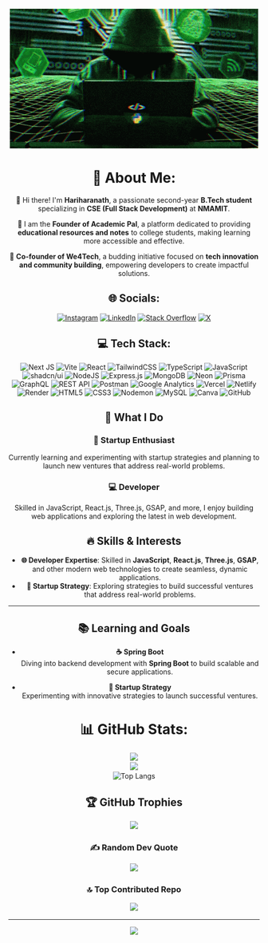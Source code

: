 
<div align="center">

![Hello](icegif-505.gif)





# 💫 About Me:

👋 Hi there! I'm **Hariharanath**, a passionate second-year **B.Tech student** specializing in **CSE (Full Stack Development)** at **NMAMIT**.  

🚀 I am the **Founder of Academic Pal**, a platform dedicated to providing **educational resources and notes** to college students, making learning more accessible and effective.  

🤝 **Co-founder of We4Tech**, a budding initiative focused on **tech innovation and community building**, empowering developers to create impactful solutions.  


## 🌐 Socials:
[![Instagram](https://img.shields.io/badge/Instagram-%23E4405F.svg?logo=Instagram&logoColor=white)](https://instagram.com/Hari_hara_nath77) [![LinkedIn](https://img.shields.io/badge/LinkedIn-%230077B5.svg?logo=linkedin&logoColor=white)](https://linkedin.com/in/Harihara-nath) [![Stack Overflow](https://img.shields.io/badge/-Stackoverflow-FE7A16?logo=stack-overflow&logoColor=white)](https://stackoverflow.com/users/HARIHARANATH) [![X](https://img.shields.io/badge/X-black.svg?logo=X&logoColor=white)](https://x.com/@Hariharana70309) 

## 💻 Tech Stack:

![Next JS](https://img.shields.io/badge/Next.js-000000?style=for-the-badge&logo=nextdotjs&logoColor=white)
![Vite](https://img.shields.io/badge/Vite-646CFF?style=for-the-badge&logo=vite&logoColor=white)
![React](https://img.shields.io/badge/React-%2320232a.svg?style=for-the-badge&logo=react&logoColor=%2361DAFB)
![TailwindCSS](https://img.shields.io/badge/tailwindcss-%2338B2AC.svg?style=for-the-badge&logo=tailwind-css&logoColor=white)
![TypeScript](https://img.shields.io/badge/TypeScript-%23007ACC.svg?style=for-the-badge&logo=typescript&logoColor=white)
![JavaScript](https://img.shields.io/badge/javascript-%23323330.svg?style=for-the-badge&logo=javascript&logoColor=%23F7DF1E)
![shadcn/ui](https://img.shields.io/badge/shadcn/ui-%2320232a.svg?style=for-the-badge&logo=radixui&logoColor=white)
![NodeJS](https://img.shields.io/badge/Node.js-339933?style=for-the-badge&logo=nodedotjs&logoColor=white)
![Express.js](https://img.shields.io/badge/Express.js-%23404d59.svg?style=for-the-badge&logo=express&logoColor=white)
![MongoDB](https://img.shields.io/badge/MongoDB-%234ea94b.svg?style=for-the-badge&logo=mongodb&logoColor=white)
![Neon](https://img.shields.io/badge/NeonDB-%2300AFF0.svg?style=for-the-badge&logo=neon&logoColor=white)
![Prisma](https://img.shields.io/badge/Prisma-2D3748?style=for-the-badge&logo=prisma&logoColor=white)
![GraphQL](https://img.shields.io/badge/-GraphQL-E10098?style=for-the-badge&logo=graphql&logoColor=white)
![REST API](https://img.shields.io/badge/REST%20API-%23000000.svg?style=for-the-badge&logo=fastapi&logoColor=white)
![Postman](https://img.shields.io/badge/Postman-FF6C37?style=for-the-badge&logo=postman&logoColor=white)
![Google Analytics](https://img.shields.io/badge/Google%20Analytics-E37400?style=for-the-badge&logo=googleanalytics&logoColor=white)
![Vercel](https://img.shields.io/badge/vercel-%23000000.svg?style=for-the-badge&logo=vercel&logoColor=white)
![Netlify](https://img.shields.io/badge/netlify-%23000000.svg?style=for-the-badge&logo=netlify&logoColor=#00C7B7)
![Render](https://img.shields.io/badge/Render-%46E3B7.svg?style=for-the-badge&logo=render&logoColor=white)
![HTML5](https://img.shields.io/badge/html5-%23E34F26.svg?style=for-the-badge&logo=html5&logoColor=white)
![CSS3](https://img.shields.io/badge/css3-%231572B6.svg?style=for-the-badge&logo=css3&logoColor=white)
![Nodemon](https://img.shields.io/badge/NODEMON-%23323330.svg?style=for-the-badge&logo=nodemon&logoColor=%BBDEAD)
![MySQL](https://img.shields.io/badge/mysql-4479A1.svg?style=for-the-badge&logo=mysql&logoColor=white)
![Canva](https://img.shields.io/badge/Canva-%2300C4CC.svg?style=for-the-badge&logo=Canva&logoColor=white)
![GitHub](https://img.shields.io/badge/github-%23121011.svg?style=for-the-badge&logo=github&logoColor=white)


## 🚀 What I Do



### 🚀 Startup Enthusiast
Currently learning and experimenting with startup strategies and planning to launch new ventures that address real-world problems.

### 💻 Developer
Skilled in JavaScript, React.js, Three.js, GSAP, and more, I enjoy building web applications and exploring the latest in web development.







## 🔥 **Skills & Interests**

- **🌐 Developer Expertise**: Skilled in **JavaScript**, **React.js**, **Three.js**, **GSAP**, and other modern web technologies to create seamless, dynamic applications.  
- **🚀 Startup Strategy**: Exploring strategies to build successful ventures that address real-world problems.  

    

---

## 📚 **Learning and Goals**



- **☕ Spring Boot**  
  Diving into backend development with **Spring Boot** to build scalable and secure applications.  

- **🚀 Startup Strategy**  
  Experimenting with innovative strategies to launch successful ventures.


# 📊 GitHub Stats:
![](https://github-readme-stats.vercel.app/api?username=Hari-hara7&theme=dark&hide_border=false&include_all_commits=true&count_private=true)<br/>
![](https://github-readme-streak-stats.herokuapp.com/?user=Hari-hara7&theme=dark&hide_border=false)<br/>
![Top Langs](https://github-readme-stats.vercel.app/api/top-langs/?username=Hari-hara7&layout=compact&hide_border=false&include_all_commits=true&count_private=true&langs_count=6&bg_color=000000&title_color=00FFFF&text_color=FFFFFF)




## 🏆 GitHub Trophies
![](https://github-profile-trophy.vercel.app/?username=Hari-hara7&theme=radical&no-frame=false&no-bg=false&margin-w=4)

### ✍️ Random Dev Quote
![](https://quotes-github-readme.vercel.app/api?type=horizontal&theme=dark)

### 🔝 Top Contributed Repo
![](https://github-contributor-stats.vercel.app/api?username=Hari-hara7&limit=5&theme=dark&combine_all_yearly_contributions=true)

---
[![](https://visitcount.itsvg.in/api?id=Hari-hara7&icon=0&color=0)](https://visitcount.itsvg.in)






</div>
